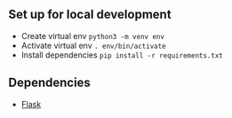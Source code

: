 ## Set up for local development
- Create virtual env `python3 -m venv env`
- Activate virtual env `. env/bin/activate`
- Install dependencies `pip install -r requirements.txt`

## Dependencies
- [Flask](https://flask.palletsprojects.com/en/1.1.x/)